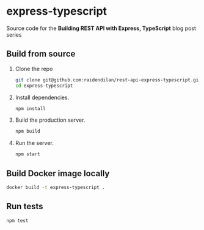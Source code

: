 # express-typescript

Source code for the **Building REST API with Express, TypeScript** blog post series

## Build from source

1. Clone the repo

   ```sh
   git clone git@github.com:raidendilan/rest-api-express-typescript.git
   cd express-typescript
   ```

2. Install dependencies.

   ```sh
   npm install
   ```

3. Build the production server.

   ```sh
   npm build
   ```

4. Run the server.
   ```sh
   npm start
   ```

## Build Docker image locally

```sh
docker build -t express-typescript .
```

## Run tests

```sh
npm test
```
